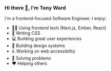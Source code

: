 ### Hi there 👋, I'm Tony Ward

I'm a frontend-focused Software Engineer.  I enjoy:

- 👨‍💻 Using frontend tech (Next.js, Ember, React)
- 💅 Writing CSS
- 💻 Building great user experiences
- 🎨 Building design systems
- ♿️ Working on web accessibility
- 🧠 Solving problems
- ❤️ Helping others
